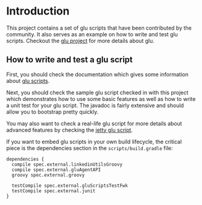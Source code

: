 Introduction
============
This project contains a set of glu scripts that have been contributed by the community. It also
serves as an example on how to write and test glu scripts. Checkout the
[glu project](https://www.github.com/linkedin/glu) for more details about glu.

How to write and test a glu script
----------------------------------
First, you should check the documentation which gives some information about 
[glu scripts](http://linkedin.github.com/glu/docs/latest/html/glu-script.html).

Next, you should check the sample glu script checked in with this project which demonstrates
how to use some basic features as well as how to write a unit test for your glu script. The javadoc
is fairly extensive and should allow you to bootstrap pretty quickly.

You may also want to check a real-life glu script for more details about advanced features by
checking the [jetty glu script](https://github.com/linkedin/glu/blob/master/scripts/org.linkedin.glu.script-jetty/src/main/groovy/JettyGluScript.groovy).

If you want to embed glu scripts in your own build lifecycle, the critical piece is the dependencies 
section in the `scripts/build.gradle` file:

    dependencies {
      compile spec.external.linkedinUtilsGroovy
      compile spec.external.gluAgentAPI
      groovy spec.external.groovy

      testCompile spec.external.gluScriptsTestFwk
      testCompile spec.external.junit
    }
